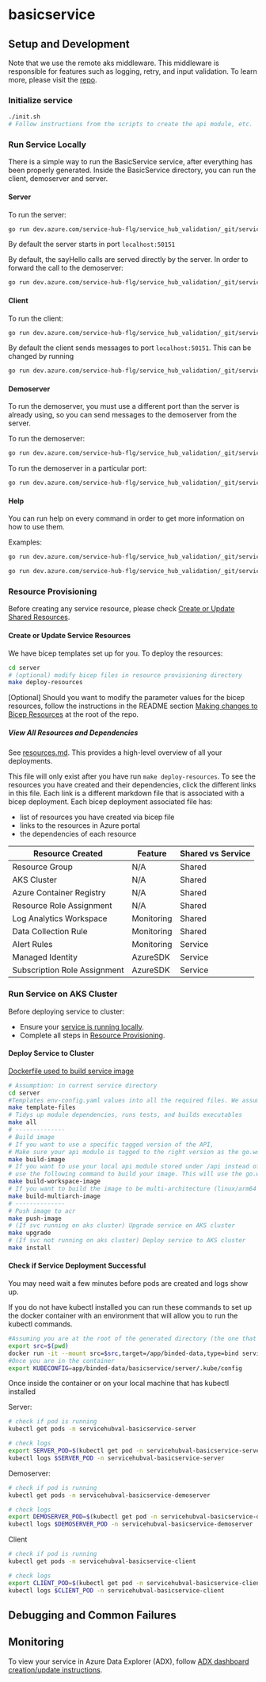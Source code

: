 # basicservice



## Setup and Development

Note that we use the remote aks middleware. This middleware is responsible for features such as logging, retry, and input validation. To learn more, please visit the [repo](https://github.com/Azure/aks-middleware/tree/main).

### Initialize service

```bash
./init.sh
# Follow instructions from the scripts to create the api module, etc.
```

### Run Service Locally

There is a simple way to run the BasicService service, after everything has been properly generated. Inside the BasicService directory, you can run the client, demoserver and server.

#### Server

To run the server:

```bash
go run dev.azure.com/service-hub-flg/service_hub_validation/_git/service_hub_validation_service.git/basicservice/server/cmd/server start 
```

By default the server starts in port `localhost:50151`

By default, the sayHello calls are served directly by the server. In order to forward the call to the demoserver:

```bash
go run dev.azure.com/service-hub-flg/service_hub_validation/_git/service_hub_validation_service.git/basicservice/server/cmd/server start --remote-addr <remote_addr>
```

#### Client

To run the client:

```bash
go run dev.azure.com/service-hub-flg/service_hub_validation/_git/service_hub_validation_service.git/basicservice/server/cmd/client hello
```

By default the client sends messages to port `localhost:50151`. This can be changed by running

```bash
go run dev.azure.com/service-hub-flg/service_hub_validation/_git/service_hub_validation_service.git/basicservice/server/cmd/client hello --remote-addr <remote_addr>
```

#### Demoserver

To run the demoserver, you must use a different port than the server is already using, so you can send messages to the demoserver from the server.

To run the demoserver:

```bash
go run dev.azure.com/service-hub-flg/service_hub_validation/_git/service_hub_validation_service.git/basicservice/server/cmd/demoserver start
```

To run the demoserver in a particular port:

```bash
go run dev.azure.com/service-hub-flg/service_hub_validation/_git/service_hub_validation_service.git/basicservice/server/cmd/demoserver start --port <local_port>
```

#### Help

You can run help on every command in order to get more information on how to use them.

Examples:

```bash
go run dev.azure.com/service-hub-flg/service_hub_validation/_git/service_hub_validation_service.git/basicservice/server/cmd/client help

go run dev.azure.com/service-hub-flg/service_hub_validation/_git/service_hub_validation_service.git/basicservice/server/cmd/demoserver start -h
```



### Resource Provisioning

Before creating any service resource, please check [Create or Update Shared Resources](../shared-resources/README.md).

#### Create or Update Service Resources

We have bicep templates set up for you. To deploy the resources:

```bash
cd server
# (optional) modify bicep files in resource provisioning directory
make deploy-resources
```

[Optional] Should you want to modify the parameter values for the bicep resources, follow the instructions in the README section [Making changes to Bicep Resources](../README.md) at the root of the repo.

##### View All Resources and Dependencies

See [resources.md](server/resources.md). This provides a high-level overview of all your deployments.

This file will only exist after you have run `make deploy-resources`. To see the resources you have created and their dependencies, click the different links in this file. Each link is a different markdown file that is associated with a bicep deployment. Each bicep deployment associated file has:

- list of resources you have created via bicep file
- links to the resources in Azure portal
- the dependencies of each resource

| Resource Created | Feature | Shared vs Service |
|----------|----------|----------|
| Resource Group | N/A | Shared |
| AKS Cluster | N/A | Shared |
| Azure Container Registry | N/A | Shared |
| Resource Role Assignment | N/A | Shared |
| Log Analytics Workspace | Monitoring | Shared |
| Data Collection Rule | Monitoring | Shared |
| Alert Rules | Monitoring | Service |
| Managed Identity | AzureSDK | Service |
| Subscription Role Assignment | AzureSDK | Service |

### Run Service on AKS Cluster

Before deploying service to cluster:

- Ensure your [service is running locally](#run-service-locally).
- Complete all steps in [Resource Provisioning](#resource-provisioning).

#### Deploy Service to Cluster

[Dockerfile used to build service image](server/Dockerfile)

```bash
# Assumption: in current service directory
cd server
#Templates env-config.yaml values into all the required files. We assume env-config.yaml exists in your generated folder. (i.e. the folder that stores the generated directories)
make template-files
# Tidys up module dependencies, runs tests, and builds executables
make all
# --------------
# Build image
# If you want to use a specific tagged version of the API, 
# Make sure your api module is tagged to the right version as the go.work file is not used in server/Dockerfile .
make build-image
# If you want to use your local api module stored under /api instead of a tagged version,
# use the following command to build your image. This will use the go.work file and your local api.
make build-workspace-image
# If you want to build the image to be multi-architecture (linux/arm64 and linux/amd64) use the following command.
make build-multiarch-image
# --------------
# Push image to acr
make push-image
# (If svc running on aks cluster) Upgrade service on AKS cluster
make upgrade
# (If svc not running on aks cluster) Deploy service to AKS cluster
make install
```

#### Check if Service Deployment Successful

You may need wait a few minutes before pods are created and logs show up.

If you do not have kubectl installed you can run these commands to set up the docker container with an environment that will allow you to run the kubectl commands.

```bash
#Assuming you are at the root of the generated directory (the one that contains basicservice)
export src=$(pwd)
docker run -it --mount src=$src,target=/app/binded-data,type=bind servicehubregistry.azurecr.io/service_hub_environment:$20250228 /bin/bash
#Once you are in the container
export KUBECONFIG=app/binded-data/basicservice/server/.kube/config
```

Once inside the container or on your local machine that has kubectl installed

Server:

```bash
# check if pod is running
kubectl get pods -n servicehubval-basicservice-server

# check logs
export SERVER_POD=$(kubectl get pod -n servicehubval-basicservice-server -o jsonpath="{.items[0].metadata.name}")
kubectl logs $SERVER_POD -n servicehubval-basicservice-server
```

Demoserver:

```bash
# check if pod is running
kubectl get pods -n servicehubval-basicservice-demoserver

# check logs
export DEMOSERVER_POD=$(kubectl get pod -n servicehubval-basicservice-demoserver -o jsonpath="{.items[0].metadata.name}")
kubectl logs $DEMOSERVER_POD -n servicehubval-basicservice-demoserver
```

Client

```bash
# check if pod is running
kubectl get pods -n servicehubval-basicservice-client

# check logs
export CLIENT_POD=$(kubectl get pod -n servicehubval-basicservice-client -o jsonpath="{.items[0].metadata.name}")
kubectl logs $CLIENT_POD -n servicehubval-basicservice-client
```




## Debugging and Common Failures



## Monitoring

To view your service in Azure Data Explorer (ADX), follow [ADX dashboard creation/update instructions](server/monitoring/README.md).
